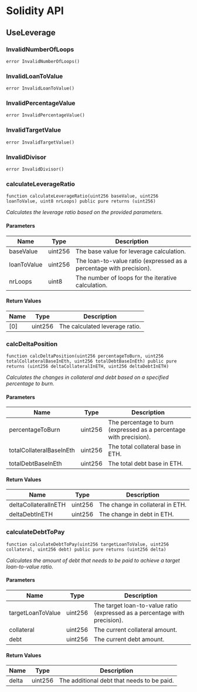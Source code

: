 # Solidity API

## UseLeverage

### InvalidNumberOfLoops

```solidity
error InvalidNumberOfLoops()
```

### InvalidLoanToValue

```solidity
error InvalidLoanToValue()
```

### InvalidPercentageValue

```solidity
error InvalidPercentageValue()
```

### InvalidTargetValue

```solidity
error InvalidTargetValue()
```

### InvalidDivisor

```solidity
error InvalidDivisor()
```

### calculateLeverageRatio

```solidity
function calculateLeverageRatio(uint256 baseValue, uint256 loanToValue, uint8 nrLoops) public pure returns (uint256)
```

_Calculates the leverage ratio based on the provided parameters._

#### Parameters

| Name | Type | Description |
| ---- | ---- | ----------- |
| baseValue | uint256 | The base value for leverage calculation. |
| loanToValue | uint256 | The loan-to-value ratio (expressed as a percentage with precision). |
| nrLoops | uint8 | The number of loops for the iterative calculation. |

#### Return Values

| Name | Type | Description |
| ---- | ---- | ----------- |
| [0] | uint256 | The calculated leverage ratio. |

### calcDeltaPosition

```solidity
function calcDeltaPosition(uint256 percentageToBurn, uint256 totalCollateralBaseInEth, uint256 totalDebtBaseInEth) public pure returns (uint256 deltaCollateralInETH, uint256 deltaDebtInETH)
```

_Calculates the changes in collateral and debt based on a specified percentage to burn._

#### Parameters

| Name | Type | Description |
| ---- | ---- | ----------- |
| percentageToBurn | uint256 | The percentage to burn (expressed as a percentage with precision). |
| totalCollateralBaseInEth | uint256 | The total collateral base in ETH. |
| totalDebtBaseInEth | uint256 | The total debt base in ETH. |

#### Return Values

| Name | Type | Description |
| ---- | ---- | ----------- |
| deltaCollateralInETH | uint256 | The change in collateral in ETH. |
| deltaDebtInETH | uint256 | The change in debt in ETH. |

### calculateDebtToPay

```solidity
function calculateDebtToPay(uint256 targetLoanToValue, uint256 collateral, uint256 debt) public pure returns (uint256 delta)
```

_Calculates the amount of debt that needs to be paid to achieve a target loan-to-value ratio._

#### Parameters

| Name | Type | Description |
| ---- | ---- | ----------- |
| targetLoanToValue | uint256 | The target loan-to-value ratio (expressed as a percentage with precision). |
| collateral | uint256 | The current collateral amount. |
| debt | uint256 | The current debt amount. |

#### Return Values

| Name | Type | Description |
| ---- | ---- | ----------- |
| delta | uint256 | The additional debt that needs to be paid. |

